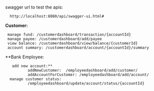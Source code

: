 swagger url to test the apis: 
   
      http://localhost:8080/api/swagger-ui.html#  

**Customer:**

     manage fund: /customerdashboard/transaction/{accountId}
     manage payee: /customerdashboard/add/payee
     view balance: /customerdashboard/view/balance/{customerId}
     account summary: /customerdashboard/account/{accountId}/summary
   
**Bank Employee:

       add new account:** 
              addNewCustomer:  /employeedashboard/add/customer/
              addAccountForCustomer: /employeedashboard/add/account/
      manage customer status:
              /employeedashboard/update/account/status/{accountId}
              
